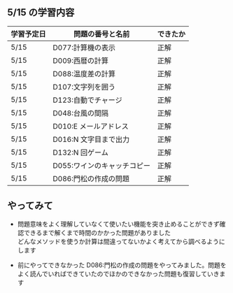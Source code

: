 ## 5/15 の学習内容

| 学習予定日 | 問題の番号と名前            | できたか |
| ---------- | --------------------------- | -------- |
| 5/15       | D077:計算機の表示           | 正解     |
| 5/15       | D009:西暦の計算             | 正解     |
| 5/15       | D088:温度差の計算           | 正解     |
| 5/15       | D107:文字列を囲う           | 正解     |
| 5/15       | D123:自動でチャージ         | 正解     |
| 5/15       | D048:台風の間隔             | 正解     |
| 5/15       | D010:E メールアドレス       | 正解     |
| 5/15       | D016:N 文字目まで出力       | 正解     |
| 5/15       | D132:N 回ゲーム             | 正解     |
| 5/15       | D055:ワインのキャッチコピー | 正解     |
| 5/15       | D086:門松の作成の問題       | 正解     |

## やってみて

- 問題意味をよく理解していなくて使いたい機能を突き止めることができず確認できるまで解くまで時間のかかった問題がありました<br>どんなメソッドを使うか計算は間違ってないかよく考えてから調べるようにします

- 前にやってできなかった D086:門松の作成の問題をやってみました。問題をよく読んでいればできていたのでほかのできなかった問題も復習していきます
